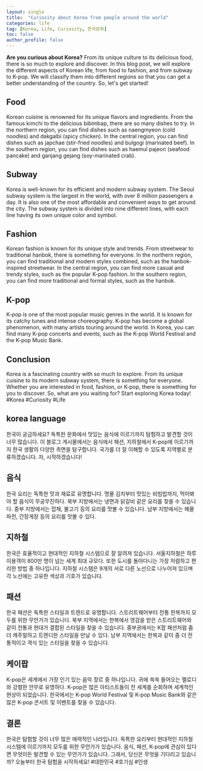 ```yaml
---
layout: single
title:  "Curiosity about Korea from people around the world"
categories: life
tag: [Korea, Life, Curiosity, 한국문화]
toc: false
author_profile: false
---
```

**Are you curious about Korea?** From its unique culture to its delicious food, there is so much to explore and discover. In this blog post, we will explore the different aspects of Korean life, from food to fashion, and from subway to K-pop. We will classify them into different regions so that you can get a better understanding of the country. So, let's get started!

## Food

Korean cuisine is renowned for its unique flavors and ingredients. From the famous kimchi to the delicious bibimbap, there are so many dishes to try. In the northern region, you can find dishes such as naengmyeon (cold noodles) and dakgalbi (spicy chicken). In the central region, you can find dishes such as japchae (stir-fried noodles) and bulgogi (marinated beef). In the southern region, you can find dishes such as haemul pajeon (seafood pancake) and ganjang gejang (soy-marinated crab). 

## Subway

Korea is well-known for its efficient and modern subway system. The Seoul subway system is the largest in the world, with over 8 million passengers a day. It is also one of the most affordable and convenient ways to get around the city. The subway system is divided into nine different lines, with each line having its own unique color and symbol. 

## Fashion

Korean fashion is known for its unique style and trends. From streetwear to traditional hanbok, there is something for everyone. In the northern region, you can find traditional and modern styles combined, such as the hanbok-inspired streetwear. In the central region, you can find more casual and trendy styles, such as the popular K-pop fashion. In the southern region, you can find more traditional and formal styles, such as the hanbok. 

## K-pop

K-pop is one of the most popular music genres in the world. It is known for its catchy tunes and intense choreography. K-pop has become a global phenomenon, with many artists touring around the world. In Korea, you can find many K-pop concerts and events, such as the K-pop World Festival and the K-pop Music Bank. 

## Conclusion

Korea is a fascinating country with so much to explore. From its unique cuisine to its modern subway system, there is something for everyone. Whether you are interested in food, fashion, or K-pop, there is something for you to discover. So, what are you waiting for? Start exploring Korea today! #Korea #Curiosity #Life

## korea language

한국이 궁금하세요? 독특한 문화에서 맛있는 음식에 이르기까지 탐험하고 발견할 것이 너무 많습니다. 이 블로그 게시물에서는 음식에서 패션, 지하철에서 K-pop에 이르기까지 한국 생활의 다양한 측면을 탐구합니다. 국가를 더 잘 이해할 수 있도록 지역별로 분류하겠습니다. 자, 시작하겠습니다!

## 음식
한국 요리는 독특한 맛과 재료로 유명합니다. 명물 김치부터 맛있는 비빔밥까지, 먹어봐야 할 음식이 무궁무진하다. 북부 지방에서는 냉면과 닭갈비 같은 요리를 찾을 수 있습니다. 중부 지방에서는 잡채, 불고기 등의 요리를 맛볼 수 있습니다. 남부 지방에서는 해물파전, 간장게장 등의 요리를 맛볼 수 있다.

## 지하철
한국은 효율적이고 현대적인 지하철 시스템으로 잘 알려져 있습니다. 서울지하철은 하루 이용객이 800만 명이 넘는 세계 최대 규모다. 또한 도시를 돌아다니는 가장 저렴하고 편리한 방법 중 하나입니다. 지하철 시스템은 9개의 서로 다른 노선으로 나누어져 있으며 각 노선에는 고유한 색상과 기호가 있습니다.

## 패션
한국 패션은 독특한 스타일과 트렌드로 유명합니다. 스트리트웨어부터 전통 한복까지 모두를 위한 무언가가 있습니다. 북부 지역에서는 한복에서 영감을 받은 스트리트웨어와 같이 전통과 현대가 결합된 스타일을 찾을 수 있습니다. 중부권에서는 K팝 패션처럼 좀 더 캐주얼하고 트렌디한 스타일을 만날 수 있다. 남부 지역에서는 한복과 같이 좀 더 전통적이고 격식 있는 스타일을 찾을 수 있습니다.

## 케이팝
K-pop은 세계에서 가장 인기 있는 음악 장르 중 하나입니다. 귀에 쏙쏙 들어오는 멜로디와 강렬한 안무로 유명하다. K-pop은 많은 아티스트들이 전 세계를 순회하며 세계적인 현상이 되었습니다. 한국에서는 K-pop World Festival 및 K-pop Music Bank와 같은 많은 K-pop 콘서트 및 이벤트를 찾을 수 있습니다.

## 결론
한국은 탐험할 것이 너무 많은 매력적인 나라입니다. 독특한 요리부터 현대적인 지하철 시스템에 이르기까지 모두를 위한 무언가가 있습니다. 음식, 패션, K-pop에 관심이 있다면 무엇이든 발견할 수 있는 무언가가 있습니다. 그래서, 당신은 무엇을 기다리고 있습니까? 오늘부터 한국 탐험을 시작하세요! #대한민국 #호기심 #인생
